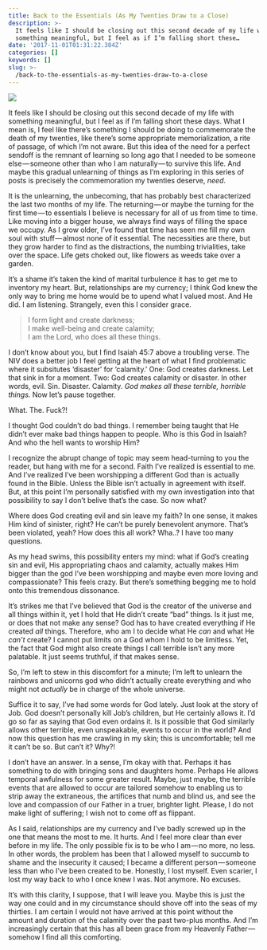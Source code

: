 ```yaml
---
title: Back to the Essentials (As My Twenties Draw to a Close)
description: >-
  It feels like I should be closing out this second decade of my life with
  something meaningful, but I feel as if I’m falling short these…
date: '2017-11-01T01:31:22.384Z'
categories: []
keywords: []
slug: >-
  /back-to-the-essentials-as-my-twenties-draw-to-a-close
---
```


![](https://cdn-images-1.medium.com/max/1200/1*zkrMCz7y_jfVg1HF2_Mk1w.jpeg)

It feels like I should be closing out this second decade of my life with something meaningful, but I feel as if I’m falling short these days. What I mean is, I feel like there’s something I should be doing to commemorate the death of my twenties, like there’s some appropriate memorialization, a rite of passage, of which I’m not aware. But this idea of the need for a perfect sendoff is the remnant of learning so long ago that I needed to be someone else — someone other than who I am naturally — to survive this life. And maybe this gradual unlearning of things as I’m exploring in this series of posts is precisely the commemoration my twenties deserve, _need_.

It is the unlearning, the unbecoming, that has probably best characterized the last two months of my life. The returning — or maybe the turning for the first time — to essentials I believe is necessary for all of us from time to time. Like moving into a bigger house, we always find ways of filling the space we occupy. As I grow older, I’ve found that time has seen me fill my own soul with stuff — almost none of it essential. The necessities are there, but they grow harder to find as the distractions, the numbing trivialities, take over the space. Life gets choked out, like flowers as weeds take over a garden.

It’s a shame it’s taken the kind of marital turbulence it has to get me to inventory my heart. But, relationships are my currency; I think God knew the only way to bring me home would be to upend what I valued most. And He did. I am listening. Strangely, even this I consider grace.

> I form light and create darkness;  
> I make well-being and create calamity;  
> I am the Lord, who does all these things.

I don’t know about you, but I find Isaiah 45:7 above a troubling verse. The NIV does a better job I feel getting at the heart of what I find problematic where it subsitutes ‘disaster’ for ‘calamity.’ One: God creates darkness. Let that sink in for a moment. Two: God creates calamity or disaster. In other words, evil. Sin. Disaster. Calamity. _God makes all these terrible, horrible things._ Now let’s pause together.

What. The. Fuck?!

I thought God couldn’t do bad things. I remember being taught that He didn’t ever make bad things happen to people. Who is this God in Isaiah? And who the hell wants to worship Him?

I recognize the abrupt change of topic may seem head-turning to you the reader, but hang with me for a second. Faith I’ve realized is essential to me. And I’ve realized I’ve been worshipping a different God than is actually found in the Bible. Unless the Bible isn’t actually in agreement with itself. But, at this point I’m personally satisfied with my own investigation into that possibility to say I don’t belive that’s the case. So now what?

Where does God creating evil and sin leave my faith? In one sense, it makes Him kind of sinister, right? He can’t be purely benevolent anymore. That’s been violated, yeah? How does this all work? Wha..? I have too many questions.

As my head swims, this possibility enters my mind: what if God’s creating sin and evil, His appropriating chaos and calamity, actually makes Him bigger than the god I’ve been worshipping and maybe even more loving and compassionate? This feels crazy. But there’s something begging me to hold onto this tremendous dissonance.

It’s strikes me that I’ve believed that God is the creator of the universe and all things within it, yet I hold that He didn’t create “bad” things. Is it just me, or does that not make any sense? God has to have created everything if He created _all_ things. Therefore, who am I to decide what He _can_ and what He _can’t_ create? I cannot put limits on a God whom I hold to be limitless. Yet, the fact that God might also create things I call terrible isn’t any more palatable. It just seems truthful, if that makes sense.

So, I’m left to stew in this discomfort for a minute; I’m left to unlearn the rainbows and unicorns god who didn’t actually create everything and who might not _actually_ be in charge of the whole universe.

Suffice it to say, I’ve had some words for God lately. Just look at the story of Job. God doesn’t personally kill Job’s children, but He certainly allows it. I’d go so far as saying that God even ordains it. Is it possible that God similarly allows other terrible, even unspeakable, events to occur in the world? And now this question has me crawling in my skin; this is uncomfortable; tell me it can’t be so. But can’t it? Why?!

I don’t have an answer. In a sense, I’m okay with that. Perhaps it has something to do with bringing sons and daughters home. Perhaps He allows temporal awfulness for some greater result. Maybe, just maybe, the terrible events that are allowed to occur are tailored somehow to enabling us to strip away the extraneous, the artifices that numb and blind us, and see the love and compassion of our Father in a truer, brighter light. Please, I do not make light of suffering; I wish not to come off as flippant.

As I said, relationships are my currency and I’ve badly screwed up in the one that means the most to me. It hurts. And I feel more clear than ever before in my life. The only possible fix is to be who I am — no more, no less. In other words, the problem has been that I allowed myself to succumb to shame and the insecurity it caused; I became a different person — someone less than who I’ve been created to be. Honestly, I lost myself. Even scarier, I lost my way back to who I once knew I was. Not anymore. No excuses.

It’s with this clarity, I suppose, that I will leave you. Maybe this is just the way one could and in my circumstance should shove off into the seas of my thirties. I am certain I would not have arrived at this point without the amount and duration of the calamity over the past two-plus months. And I’m increasingly certain that this has all been grace from my Heavenly Father — somehow I find all this comforting.